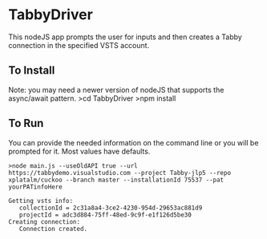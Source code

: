 # TabbyDriver
This nodeJS app prompts the user for inputs and then creates a Tabby connection in the specified VSTS account.

## To Install
Note: you may need a newer version of nodeJS that supports the async/await pattern.
    >cd TabbyDriver
    >npm install

## To Run
You can provide the needed information on the command line or you will be prompted for it. Most values have defaults.

    >node main.js --useOldAPI true --url https://tabbydemo.visualstudio.com --project Tabby-jlp5 --repo xplatalm/cuckoo --branch master --installationId 75537 --pat yourPATinfoHere

    Getting vsts info:
       collectionId = 2c31a8a4-3ce2-4230-954d-29653ac881d9
       projectId = adc3d884-75ff-48ed-9c9f-e1f126d5be30
    Creating connection:
       Connection created.